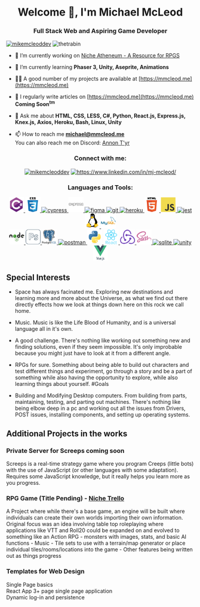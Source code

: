 <h1 align="center">Welcome 👋, I'm Michael McLeod</h1>

<!--
**TheTrabin/TheTrabin** is a ✨ _special_ ✨ repository because its `README.md` (this file) appears on your GitHub profile.

Here are some ideas to get you started:

- 🔭 I’m currently working on ...
- 🌱 I’m currently learning ...
- 👯 I’m looking to collaborate on ...
- 🤔 I’m looking for help with ...
- 💬 Ask me about ...
- 📫 How to reach me: ...
- 😄 Pronouns: ...
- ⚡ Fun fact: ...
-->
<h3 align="center">Full Stack Web and Aspiring Game Developer</h3>

<p align="left"> <a href="https://twitter.com/mikemcleoddev" target="blank"><img src="https://img.shields.io/twitter/follow/mikemcleoddev?logo=twitter&style=for-the-badge" alt="mikemcleoddev" /></a> <img src="https://komarev.com/ghpvc/?username=thetrabin&label=Profile%20views&color=0e75b6&style=flat" alt="thetrabin" /></p> 

- 🔭 I’m currently working on [Niche Atheneum - A Resource for RPGS](https://github.com/TheTrabin/niche-atheneum)

- 🌱 I’m currently learning **Phaser 3, Unity, Aseprite, Animations**

- 👨‍💻 A good number of my projects are available at [https://mmcleod.me](https://mmcleod.me)

- 📝 I regularly write articles on [https://mmcleod.me](https://mmcleod.me) **Coming Soon<sup>tm</sup>**

- 💬 Ask me about **HTML, CSS, LESS, C#, Python, React.js, Express.js, Knex.js, Axios, Heroku, Bash, Linux, Unity**

- 📫 How to reach me **michael@mmcleod.me**
    <br> You can also reach me on Discord: [Annon T'yr](discord.gg/V9fPRfKXu9)

<h3 align="center">Connect with me:</h3>
<p align="center">
<a href="https://twitter.com/mikemcleoddev" target="blank"><img align="center" src="https://cdn.jsdelivr.net/npm/simple-icons@3.0.1/icons/twitter.svg" alt="mikemcleoddev" height="30" width="40" /></a>
<a href="https://linkedin.com/in/https://www.linkedin.com/in/mj-mcleod/" target="blank"><img align="center" src="https://cdn.jsdelivr.net/npm/simple-icons@3.0.1/icons/linkedin.svg" alt="https://www.linkedin.com/in/mj-mcleod/" height="30" width="40" /></a>
</p>

<h3 align="center">Languages and Tools:</h3>
<p align="center"> <a href="https://www.w3schools.com/cs/" target="_blank"> <img src="https://raw.githubusercontent.com/devicons/devicon/master/icons/csharp/csharp-original.svg" alt="csharp" width="40" height="40"/> </a> <a href="https://www.w3schools.com/css/" target="_blank"> <img src="https://raw.githubusercontent.com/devicons/devicon/master/icons/css3/css3-original-wordmark.svg" alt="css3" width="40" height="40"/> </a> <a href="https://www.cypress.io" target="_blank"> <img src="https://raw.githubusercontent.com/simple-icons/simple-icons/6e46ec1fc23b60c8fd0d2f2ff46db82e16dbd75f/icons/cypress.svg" alt="cypress" width="40" height="40"/> </a> <a href="https://expressjs.com" target="_blank"> <img src="https://raw.githubusercontent.com/devicons/devicon/master/icons/express/express-original-wordmark.svg" alt="express" width="40" height="40"/> </a> <a href="https://www.figma.com/" target="_blank"> <img src="https://www.vectorlogo.zone/logos/figma/figma-icon.svg" alt="figma" width="40" height="40"/> </a> <a href="https://git-scm.com/" target="_blank"> <img src="https://www.vectorlogo.zone/logos/git-scm/git-scm-icon.svg" alt="git" width="40" height="40"/> </a> <a href="https://heroku.com" target="_blank"> <img src="https://www.vectorlogo.zone/logos/heroku/heroku-icon.svg" alt="heroku" width="40" height="40"/> </a> <a href="https://www.w3.org/html/" target="_blank"> <img src="https://raw.githubusercontent.com/devicons/devicon/master/icons/html5/html5-original-wordmark.svg" alt="html5" width="40" height="40"/> </a> <a href="https://developer.mozilla.org/en-US/docs/Web/JavaScript" target="_blank"> <img src="https://raw.githubusercontent.com/devicons/devicon/master/icons/javascript/javascript-original.svg" alt="javascript" width="40" height="40"/> </a> <a href="https://jestjs.io" target="_blank"> <img src="https://www.vectorlogo.zone/logos/jestjsio/jestjsio-icon.svg" alt="jest" width="40" height="40"/> </a> <a href="https://www.linux.org/" target="_blank"> <img src="https://raw.githubusercontent.com/devicons/devicon/master/icons/linux/linux-original.svg" alt="linux" width="40" height="40"/> </a> <a href="https://www.mysql.com/" target="_blank"> <img src="https://raw.githubusercontent.com/devicons/devicon/master/icons/mysql/mysql-original-wordmark.svg" alt="mysql" width="40" height="40"/> </a> <br> <a href="https://nodejs.org" target="_blank"> <img src="https://raw.githubusercontent.com/devicons/devicon/master/icons/nodejs/nodejs-original-wordmark.svg" alt="nodejs" width="40" height="40"/> </a> <a href="https://www.photoshop.com/en" target="_blank"> <img src="https://raw.githubusercontent.com/devicons/devicon/master/icons/photoshop/photoshop-line.svg" alt="photoshop" width="40" height="40"/> </a> <a href="https://www.postgresql.org" target="_blank"> <img src="https://raw.githubusercontent.com/devicons/devicon/master/icons/postgresql/postgresql-original-wordmark.svg" alt="postgresql" width="40" height="40"/> </a> <a href="https://postman.com" target="_blank"> <img src="https://www.vectorlogo.zone/logos/getpostman/getpostman-icon.svg" alt="postman" width="40" height="40"/> </a> <a href="https://www.python.org" target="_blank"> <img src="https://raw.githubusercontent.com/devicons/devicon/master/icons/python/python-original.svg" alt="python" width="40" height="40"/> </a> <a href="https://reactjs.org/" target="_blank"> <img src="https://raw.githubusercontent.com/devicons/devicon/master/icons/react/react-original-wordmark.svg" alt="react" width="40" height="40"/> </a> <a href="https://redux.js.org" target="_blank"> <img src="https://raw.githubusercontent.com/devicons/devicon/master/icons/redux/redux-original.svg" alt="redux" width="40" height="40"/> </a> <a href="https://sass-lang.com" target="_blank"> <img src="https://raw.githubusercontent.com/devicons/devicon/master/icons/sass/sass-original.svg" alt="sass" width="40" height="40"/> </a> <a href="https://www.sqlite.org/" target="_blank"> <img src="https://www.vectorlogo.zone/logos/sqlite/sqlite-icon.svg" alt="sqlite" width="40" height="40"/> </a> <a href="https://unity.com/" target="_blank"> <img src="https://www.vectorlogo.zone/logos/unity3d/unity3d-icon.svg" alt="unity" width="40" height="40"/> </a> <a href="https://vuejs.org/" target="_blank"> <img src="https://raw.githubusercontent.com/devicons/devicon/master/icons/vuejs/vuejs-original-wordmark.svg" alt="vuejs" width="40" height="40"/> </a> </p>

## Special Interests

- Space has always facinated me. Exploring new destinations and learning more and more about the Universe, as what we find out there directly effects how we look at things down here on this rock we call home.

- Music. Music is like the Life Blood of Humanity, and is a universal language all in it's own.

- A good challenge. There's nothing like working out something new and finding solutions, even if they seem impossible. It's only improbable because you might just have to look at it from a different angle.

- RPGs for sure. Something about being able to build out characters and test different things and experiment, go through a story and be a part of something while also having the opportunity to explore, while also learning things about yourself. #Goals

- Building and Modifying Desktop computers. From building from parts, maintaining, testing, and parting out machines. There's nothing like being elbow deep in a pc and working out all the issues from Drivers, POST issues, installing components, and setting up operating systems.

## Additional Projects in the works

### Private Server for Screeps coming soon
Screeps is a real-time strategy game where you program Creeps (little bots) with the use of JavaScript (or other languages with some adaptation). Requires some JavaScript knowledge, but it really helps you learn more as you progress.

### RPG Game (Title Pending) - [Niche Trello](https://trello.com/b/rrwLOHw7/niche-idle)
A Project where while there's a base game, an engine will be built where individuals can create their own worlds importing their own information.
Original focus was an idea involving table top roleplaying where applications like VTT and Roll20 could be expanded on and evolved to something like an Action RPG
    - monsters with images, stats, and basic AI functions
    - Music
    - Tile sets to use with a terrain/map generator or place individual tiles/rooms/locations into the game
    - Other features being written out as things progress

### Templates for Web Design
<p>Single Page basics<br>
React App 3+ page single page application<br>
Dynamic log-in and persistence</p>